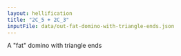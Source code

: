 ```yaml
---
layout: hellification
title: "2C_5 + 2C_3"
inputFile: data/out-fat-domino-with-triangle-ends.json
---
```


A "fat" domino with triangle ends